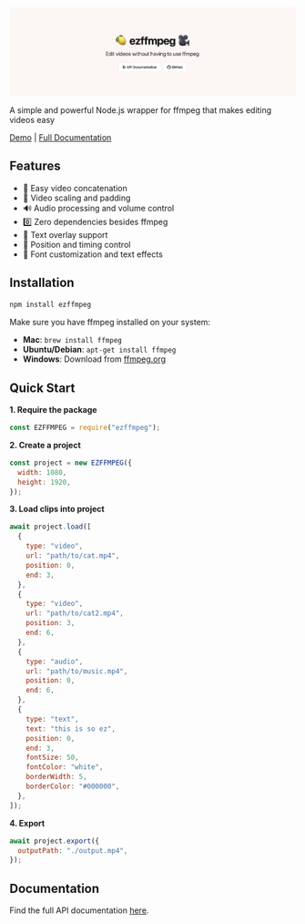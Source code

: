 ![ezffmpeg banner](https://github.com/ezffmpeg/ezffmpeg/blob/main/docs/assets/ezffmpeg-banner.png?raw=true)

A simple and powerful Node.js wrapper for ffmpeg that makes editing videos easy

[Demo](https://ezffmpeg.github.io/ezffmpeg) | [Full Documentation](https://ezffmpeg.github.io/ezffmpeg/docs.html)

## Features

- 🎥 Easy video concatenation
- 📐 Video scaling and padding
- 🔊 Audio processing and volume control
- 0️⃣ Zero dependencies besides ffmpeg
- 💬 Text overlay support
- 🎯 Position and timing control
- 🎨 Font customization and text effects

## Installation

```bash
npm install ezffmpeg
```

Make sure you have ffmpeg installed on your system:

- **Mac**: `brew install ffmpeg`
- **Ubuntu/Debian**: `apt-get install ffmpeg`
- **Windows**: Download from [ffmpeg.org](https://ffmpeg.org/download.html)

## Quick Start

**1. Require the package**

```javascript
const EZFFMPEG = require("ezffmpeg");
```

**2. Create a project**

```javascript
const project = new EZFFMPEG({
  width: 1080,
  height: 1920,
});
```

**3. Load clips into project**

```javascript
await project.load([
  {
    type: "video",
    url: "path/to/cat.mp4",
    position: 0,
    end: 3,
  },
  {
    type: "video",
    url: "path/to/cat2.mp4",
    position: 3,
    end: 6,
  },
  {
    type: "audio",
    url: "path/to/music.mp4",
    position: 0,
    end: 6,
  },
  {
    type: "text",
    text: "this is so ez",
    position: 0,
    end: 3,
    fontSize: 50,
    fontColor: "white",
    borderWidth: 5,
    borderColor: "#000000",
  },
]);
```

**4. Export**

```javascript
await project.export({
  outputPath: "./output.mp4",
});
```


## Documentation

Find the full API documentation [here](https://github.com/yourusername/ezffmpeg/blob/main/docs/api.md).
